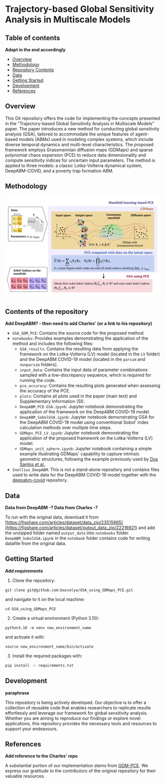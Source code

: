 # Trajectory-based Global Sensitivity Analysis in Multiscale Models

## Table of contents

**Adapt in the end accordingly**

- [Overview](#overview)
- [Methodology](#methodology)
- [Repository Contents](#repository-contents)
- [Data](#data)
- [Getting Started](#getting-started)
- [Development](#development)
- [References](#references)

## Overview
This Git repository offers the code for implementing the concepts presented in the "Trajectory-based Global Sensitivity Analysis in Multiscale Models" paper. The paper introduces a new method for conducting global sensitivity analysis (GSA), tailored to accommodate the unique features of agent-based models (ABMs) used in modeling complex systems, which include diverse temporal dynamics and multi-level characteristics. The proposed framework employs Grassmannian diffusion maps (GDMaps) and sparse polynomial chaos expansion (PCE) to reduce data dimensionality and compute sensitivity indices for uncertain input parameters. The method is applied to three models: a classic Lotka-Volterra dynamical system, DeepABM-COVID, and a poverty trap formation ABM. 

## Methodology

<p align="center">
  <img width="1000" src="repository_files/GSA_GDMaps_PCE_pipeline.jpg">
</p>

## Contents of the repository

**Add DeepABM?  -  then need to add Charles' (or a link to his repository)**

- `GSA_GDM_PCE`: Contains the source code for the proposed method.
- `notebooks`: Provides examples demonstrating the application of the method and includes the following files:
  - `GSA_results`: Contains the resulting data from applying the framework on the Lotka-Volterra (LV) model (located in the `LV` folder) and the DeepABM COVID-19 model (located in the `parsim` and `nonparsim` folders).
  - `input_data`: Contains the input data of parameter combinations sampled with a low-discrepancy sequence, which is required for running the code.
  - `pce_accuracy`: Contains the resulting plots generated when assessing the accuracy of the PCE.
  - `plots`: Contains all plots used in the paper (main text) and Supplementary Information (SI).
  - `DeepABM_PCE-GSA.ipynb`: Jupyter notebook demonstrating the application of the framework on the DeepABM COVID-19 model.
  - `DeepABM_SobolGSA.ipynb`: Jupyter notebook demonstrating GSA for the DeepABM COVID-19 model using conventional Sobol' index calculation methods over multiple time steps.
  - `GDMaps_PCE_LV.ipynb`: Jupyter notebook demonstrating the application of the proposed framework on the Lotka-Volterra (LV) model.
  - `GDMaps_unit_sphere.ipynb`: Jupyter notebook containing a simple example illustrating GDMaps' capability to capture intrinsic geometric structures, following the example previously used by [Dos Santos et al.](https://arxiv.org/abs/2009.07547).
- `Snellius_DeepABM`: This is not a stand-alone repository and contains files used to write data for the DeepABM COVID-19 model together with the [deepabm-covid](https://github.com/ayushchopra96/deepabm-covid.) repository.

## Data

**Data from DeepABM -?
Data from Charles -?**

To run with the original data, download it from [https://figshare.com/articles/dataset/data_zip/23515965](https://figshare.com/articles/dataset/output_data_zip/22216921) and add the unzipped folder named `output_data` into `notebooks` folder. `DeepABM_SobolGSA.ipynb` in the `notebook` folder contains code for writing datafile from the original data.

## Getting Started

**Add requirements**

1. Clone the repository:
```
git clone git@github.com:bazvalya/GSA_using_GDMaps_PCE.git
```
and navigate to it on the local machine:
```
cd GSA_using_GDMaps_PCE
```
2. Create a virtual environment (Python 3.10):
```
python3.10 -m venv new_environment_name
```
and activate it with:
```
source new_environment_name/bin/activate
```
3. Install the required packages with:
```bash
pip install -r requirements.txt
```

## Development

**paraphrase**

This repository is being actively developed. Our objective is to offer a collection of reusable code that enables researchers to replicate results effortlessly and leverage our framework for global sensitivity analysis. Whether you are aiming to reproduce our findings or explore novel applications, this repository provides the necessary tools and resources to support your endeavours.

## References 

**Add reference to the Charles' repo**

A substantial portion of our implementation stems from [GDM-PCE](https://github.com/katiana22/GDM-PCE). We express our gratitude to the contributors of the original repository for their valuable resources.
